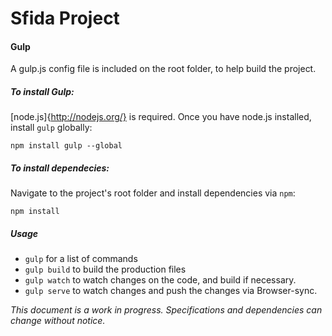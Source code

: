 Sfida Project
==================

#### Gulp
A gulp.js config file is included on the root folder, to help build the project.

##### To install Gulp:
[node.js]{http://nodejs.org/} is required. Once you have node.js installed, install `gulp` globally:
```
npm install gulp --global
```

##### To install dependecies:
Navigate to the project's root folder and install dependencies via `npm`:
```
npm install
```

##### Usage
* `gulp` for a list of commands
* `gulp build` to build the production files
* `gulp watch` to watch changes on the code, and build if necessary.
* `gulp serve` to watch changes and push the changes via Browser-sync.

*This document is a work in progress. Specifications and dependencies can change without notice.*
